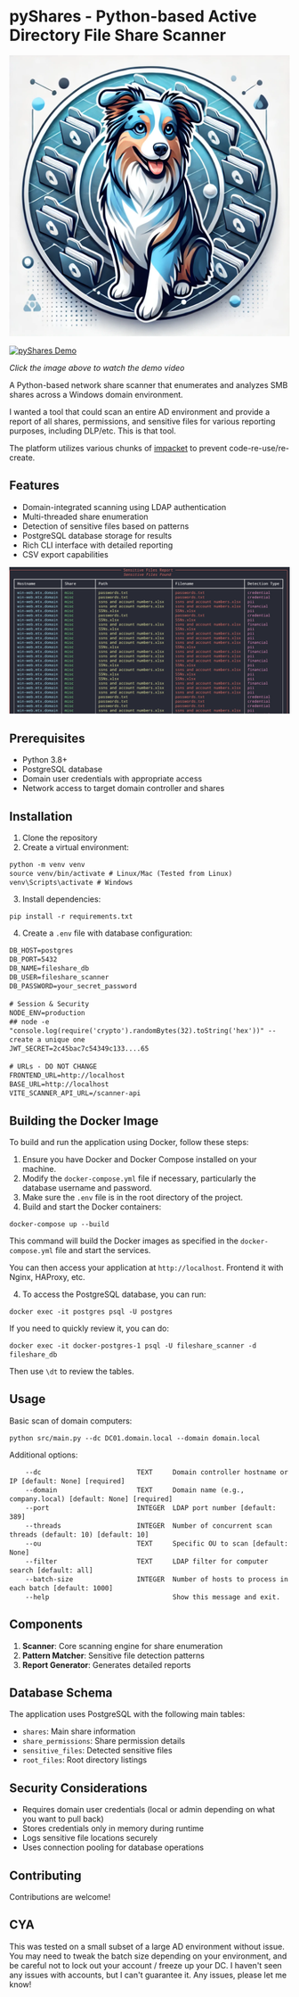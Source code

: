 # pyShares - Python-based Active Directory File Share Scanner

![pyShares](img/pyShares.webp)

[![pyShares Demo](https://i9.ytimg.com/vi/Co3mxy3Nk4o/mqdefault.jpg?sqp=CMz5zLoG-oaymwEmCMACELQB8quKqQMa8AEB-AH-CYAC0AWKAgwIABABGBcgWyhyMA8=&rs=AOn4CLAA781M2oY5jafOxhrcICu2GWC4uw)](https://youtu.be/Co3mxy3Nk4o)

*Click the image above to watch the demo video*

A Python-based network share scanner that enumerates and analyzes SMB shares across a Windows domain environment.

I wanted a tool that could scan an entire AD environment and provide a report of all shares, permissions, and sensitive files for various reporting purposes, including DLP/etc. This is that tool.

The platform utilizes various chunks of [impacket](https://github.com/fortra/impacket) to prevent code-re-use/re-create. 

## Features

- Domain-integrated scanning using LDAP authentication
- Multi-threaded share enumeration
- Detection of sensitive files based on patterns
- PostgreSQL database storage for results
- Rich CLI interface with detailed reporting
- CSV export capabilities

![Sensitive Files Report](img/sensitive_files_report.png)

## Prerequisites

- Python 3.8+
- PostgreSQL database
- Domain user credentials with appropriate access
- Network access to target domain controller and shares

## Installation

1. Clone the repository
2. Create a virtual environment:

```
python -m venv venv
source venv/bin/activate # Linux/Mac (Tested from Linux)
venv\Scripts\activate # Windows
```

3. Install dependencies:

```
pip install -r requirements.txt
```

4. Create a `.env` file with database configuration:

```
DB_HOST=postgres
DB_PORT=5432
DB_NAME=fileshare_db
DB_USER=fileshare_scanner
DB_PASSWORD=your_secret_password

# Session & Security
NODE_ENV=production
## node -e "console.log(require('crypto').randomBytes(32).toString('hex'))" -- create a unique one
JWT_SECRET=2c45bac7c54349c133....65

# URLs - DO NOT CHANGE
FRONTEND_URL=http://localhost
BASE_URL=http://localhost
VITE_SCANNER_API_URL=/scanner-api
```

## Building the Docker Image

To build and run the application using Docker, follow these steps:

1. Ensure you have Docker and Docker Compose installed on your machine.
2. Modify the `docker-compose.yml` file if necessary, particularly the database username and password.
3. Make sure the `.env` file is in the root directory of the project.
4. Build and start the Docker containers:

```
docker-compose up --build
```

This command will build the Docker images as specified in the `docker-compose.yml` file and start the services.

You can then access your application at `http://localhost`. Frontend it with Nginx, HAProxy, etc. 

4. To access the PostgreSQL database, you can run:

```
docker exec -it postgres psql -U postgres
```

If you need to quickly review it, you can do:

```
docker exec -it docker-postgres-1 psql -U fileshare_scanner -d fileshare_db
```

Then use `\dt` to review the tables.

## Usage

Basic scan of domain computers:

```
python src/main.py --dc DC01.domain.local --domain domain.local
```

Additional options:
```
    --dc                        TEXT     Domain controller hostname or IP [default: None] [required]
    --domain                    TEXT     Domain name (e.g., company.local) [default: None] [required]
    --port                      INTEGER  LDAP port number [default: 389]
    --threads                   INTEGER  Number of concurrent scan threads (default: 10) [default: 10] 
    --ou                        TEXT     Specific OU to scan [default: None]
    --filter                    TEXT     LDAP filter for computer search [default: all]
    --batch-size                INTEGER  Number of hosts to process in each batch [default: 1000]
    --help                               Show this message and exit.
```

## Components

1. **Scanner**: Core scanning engine for share enumeration
2. **Pattern Matcher**: Sensitive file detection patterns
3. **Report Generator**: Generates detailed reports

## Database Schema

The application uses PostgreSQL with the following main tables:
- `shares`: Main share information
- `share_permissions`: Share permission details
- `sensitive_files`: Detected sensitive files
- `root_files`: Root directory listings

## Security Considerations

- Requires domain user credentials (local or admin depending on what you want to pull back)
- Stores credentials only in memory during runtime
- Logs sensitive file locations securely
- Uses connection pooling for database operations

## Contributing

Contributions are welcome!

## CYA

This was tested on a small subset of a large AD environment without issue. You may need to tweak the batch size depending on your environment, and be careful not to lock out your account / freeze up your DC. I haven't seen any issues with accounts, but I can't guarantee it. Any issues, please let me know!